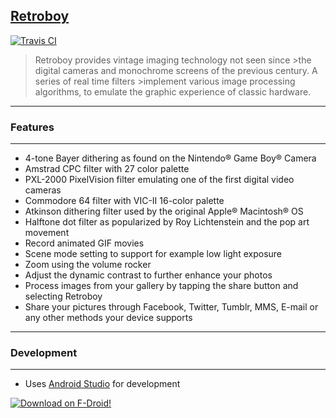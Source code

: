 ## <u>Retroboy</u>

[![Travis CI](https://travis-ci.org/mikljohansson/retroboy.svg?branch=master)](https://travis-ci.org/mikljohansson/retroboy)

>Retroboy provides vintage imaging technology not seen since >the digital cameras and monochrome screens of
>the previous century. A series of real time filters >implement various image processing algorithms, to 
>emulate the graphic experience of classic hardware.
------
### Features
------
* 4-tone Bayer dithering as found on the Nintendo® Game Boy® Camera
* Amstrad CPC filter with 27 color palette
* PXL-2000 PixelVision filter emulating one of the first digital video cameras
* Commodore 64 filter with VIC-II 16-color palette
* Atkinson dithering filter used by the original Apple® Macintosh® OS
* Halftone dot filter as popularized by Roy Lichtenstein and the pop art movement
* Record animated GIF movies
* Scene mode setting to support for example low light exposure
* Zoom using the volume rocker
* Adjust the dynamic contrast to further enhance your photos
* Process images from your gallery by tapping the share button and selecting Retroboy
* Share your pictures through Facebook, Twitter, Tumblr, MMS, E-mail or any other methods your device supports
------
### Development
------
* Uses [Android Studio](http://developer.android.com/tools/studio/index.html) for development

[![Download on F-Droid](https://f-droid.org/wiki/images/0/06/F-Droid-button_get-it-on.png)!](https://f-droid.org/packages/se.embargo.retroboy/)
